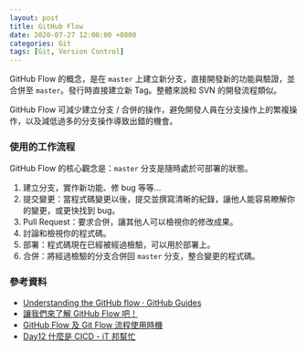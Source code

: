```yaml
---
layout: post
title: GitHub Flow
date: 2020-07-27 12:00:00 +0800
categories: Git
tags: [Git, Version Control]
--- 
```


GitHub Flow 的概念，是在 `master` 上建立新分支，直接開發新的功能與驗證，並合併至 `master`。發行時直接建立新 Tag。整體來說和 SVN 的開發流程類似。

GitHub Flow 可減少建立分支 / 合併的操作，避免開發人員在分支操作上的繁複操作，以及減低過多的分支操作導致出錯的機會。

### 使用的工作流程

GitHub Flow 的核心觀念是：`master` 分支是隨時處於可部署的狀態。

1. 建立分支，實作新功能、修 bug 等等...
2. 提交變更：當程式碼變更以後，提交並撰寫清晰的紀錄，讓他人能容易瞭解你的變更，或更快找到 bug。
3. Pull Request：要求合併，讓其他人可以檢視你的修改成果。
4. 討論和檢視你的程式碼。
5. 部署：程式碼現在已經被經過檢驗，可以用於部署上。
6. 合併：將經過檢驗的分支合併回 `master` 分支，整合變更的程式碼。

### 參考資料

- [Understanding the GitHub flow · GitHub Guides](https://guides.github.com/introduction/flow/)
- [讓我們來了解 GitHub Flow 吧！](https://medium.com/@trylovetom/-4144caf1f1bf)
- [GitHub Flow 及 Git Flow 流程使用時機](https://blog.wu-boy.com/2017/12/github-flow-vs-git-flow/)
- [Day12 什麼是 CICD - iT 邦幫忙](https://ithelp.ithome.com.tw/articles/10219083)